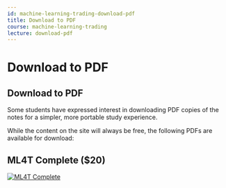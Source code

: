 ```yaml
---
id: machine-learning-trading-download-pdf
title: Download to PDF
course: machine-learning-trading
lecture: download-pdf
---
```


# Download to PDF

## Download to PDF

Some students have expressed interest in downloading PDF copies of the notes for
a simpler, more portable study experience.

While the content on the site will always be free, the following PDFs are available
for download:

## ML4T Complete ($20)

[![ML4T Complete](https://assets.omscs.io/notes/ebooks/ml4t-full.jpg)](https://gum.co/ml4t-full?wanted=true)

